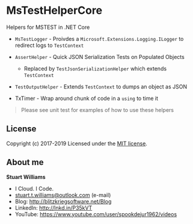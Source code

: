 # MsTestHelperCore #

Helpers for MSTEST in .NET Core

* `MsTestLogger` - Proivdes a `Microsoft.Extensions.Logging.ILogger` to redirect logs to `TestContext`

* `AssertHelper` - Quick JSON Serialization Tests on Populated Objects
  - Replaced by `TestJsonSerializationHelper` which extends `TestContext`


* `TestOutputHelper` - Extends `TestContext` to dumps an object as JSON

* TxTimer - Wrap around chunk of code in a `using` to time it

> Please see unit test for examples of how to use these helpers

## License
Copyright (c) 2017-2019
Licensed under the [MIT license](LICENSE).

## About me ##

**Stuart Williams**

* I Cloud. I Code. 
* <a href="mailto:stuart.t.williams@outlook.com" target="_blank">stuart.t.williams@outlook.com</a> (e-mail)
* Blog: <a href="http://blitzkriegsoftware.net/Blog" target="_blank">http://blitzkriegsoftware.net/Blog</a>
* LinkedIn: <a href="http://lnkd.in/P35kVT" target="_blank">http://lnkd.in/P35kVT</a>
* YouTube: <a href="https://www.youtube.com/user/spookdejur1962/videos" target="_blank">https://www.youtube.com/user/spookdejur1962/videos</a> 